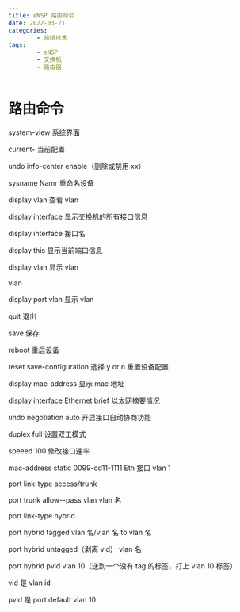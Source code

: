 ```yaml
---
title: eNSP 路由命令
date: 2022-03-21
categories:
        - 网络技术
tags:
        - eNSP
        - 交换机
        - 路由器
---
```


# 路由命令

system-view 系统界面

current- 当前配置

undo info-center enable（删除或禁用 xx）

sysname Namr 重命名设备

display vlan 查看 vlan

display interface 显示交换机的所有接口信息

display interface 接口名

display this 显示当前端口信息

display vlan 显示 vlan

vlan

display port vlan 显示 vlan

quit 退出

save 保存

reboot 重启设备

reset save-configuration 选择 y or n 重置设备配置

display mac-address 显示 mac 地址

display interface Ethernet brief 以太网摘要情况

undo negotiation auto 开启接口自动协商功能

duplex full 设置双工模式

speeed 100 修改接口速率

mac-address static 0099-cd11-1111 Eth 接口 vlan 1

port link-type access/trunk

port trunk allow--pass vlan vlan 名

port link-type hybrid

port hybrid tagged vlan 名/vlan 名 to vlan 名

port hybrid untagged（剥离 vid） vlan 名

port hybrid pvid vlan 10（送到一个没有 tag 的标签，打上 vlan 10 标签）

vid 是 vlan id

pvid 是 port default vlan 10
